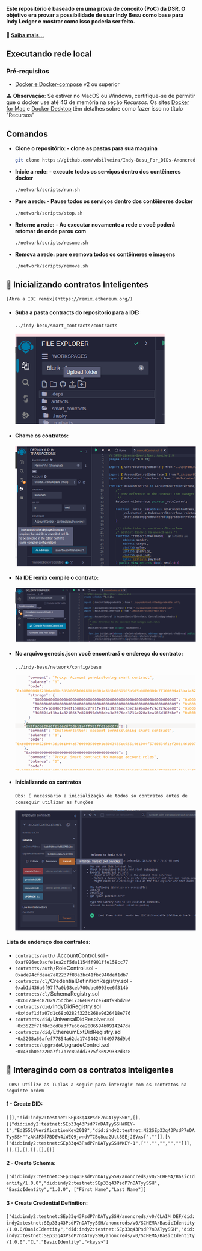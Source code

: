 
**Este repositório é baseado em uma prova de conceito (PoC) da DSR. O objetivo era provar a possibilidade de usar Indy Besu como base para Indy Ledger e mostrar como isso poderia ser feito.**


#### 🔎 [Saiba mais...](https://github.com/DSRCorporation/indy-node)

## Executando rede local


### Pré-requisitos

- [Docker e Docker-compose](https://docs.docker.com/compose/install/) v2 ou superior

>
⚠️ **Observação**: Se estiver no MacOS ou Windows, certifique-se de permitir que o docker use até 4G de memória na seção _Recursos_. Os sites [Docker for Mac](https://docs.docker.com/docker-for-mac/) e [Docker Desktop](https://docs.docker.com/docker-for-windows/) têm detalhes sobre como fazer isso no título "Recursos"

## Comandos

* **Clone o repositório: - clone as pastas para sua maquina**
    ```bash
    git clone https://github.com/vdsilveira/Indy-Besu_For_DIDs-Anoncreds.git


    ```

* **Inicie a rede: - execute todos os serviços dentro dos contêineres docker**
    ```bash
    ./network/scripts/run.sh
    ```

* **Pare a rede: - Pause todos os serviços dentro dos contêineres docker**
    ```bash
    ./network/scripts/stop.sh
    ```

* **Retorne a rede: - Ao executar novamente  a rede e você poderá retomar de onde parou com**
    ```bash
    ./network/scripts/resume.sh
    ```

* **Remova a rede: pare e remova todos os contêineres e imagens**
    ```bash
    ./network/scripts/remove.sh
    ```

## 📄 Inicializando contratos Inteligentes 

    [Abra a IDE remix](https://remix.ethereum.org/)

* #### Suba a pasta contracts do repositorio para a IDE:
    ```bash
    ../indy-besu/smart_contracts/contracts
    ```
  <img src="./img/Captura de tela de 2024-02-08 08-33-58.png">

* #### Chame os contratos:
  <img src="./img/Captura de tela de 2024-02-08 08-46-25.png">

- #### Na IDE remix compile o contrato:
  <img src="./img/Captura de tela de 2024-02-08 08-38-35.png">

- #### No arquivo genesis.json você   encontrará  o endereço do contrato:

    
   `../indy-besu/network/config/besu`
 
  <img src="./img/Captura de tela de 2024-02-08 08-44-37.png">
  



- #### Inicializando os contratos
    `Obs: É necessario a inicialização de todos so contratos antes de conseguir utilizar as funções`

  <img src="./img/Captura de tela de 2024-02-08 09-00-04.png">


 #### Lista de endereço dos contratos:


* `contracts/auth/`  AccountControl.sol - `0xaf926ec0acfe1ea2df5da1154ff901ffe158cc77`
* `contracts/auth/`RoleControl.sol - `0xade94cfdeae7a82237f83a3bc41fbc940def1db7`
* `contracts/cl/`CredentialDefinitionRegistry.sol - `0xab1d436a6f97f7a0b08ceb700dae0903ee6f314b`
* `contracts/cl/`SchemaRegistry.sol -`0x6073e9c8702975dcbe1736e0921ce748f99bd20e`
* `contracts/did/`IndyDidRegistry.sol -`0x4def1dfa07d1c68b0282f323b268e9d26418e776`
* `contracts/did/`UniversalDidResolver.sol -`0x3522f71f8c3cd8a3f7e66ce2806594b0914247da`
* `contracts/did/`EthereumExtDidRegistry.sol -`0x3208a66afef77854a62da174944247049778d9b6`
* `contracts/upgrade`UpgradeControl.sol -`0x431b0ec220a7f17b7c89ddd7375f36929332d3c8`

##  🔗 Interagindo com os  contratos Inteligentes 

     OBS: Utilize as Tuplas a seguir para interagir com os contratos na seguinte ordem
#### 1 - Create DID:


 `[[],"did:indy2:testnet:SEp33q43PsdP7nDATyySSH",[],[["did:indy2:testnet:SEp33q43PsdP7nDATyySSH#KEY-1","Ed25519VerificationKey2018","did:indy2:testnet:N22SEp33q43PsdP7nDATyySSH""zAKJP3f7BD6W4iWEQ9jwndVTCBq8ua2Utt8EEjJ6Vxsf",""]],[\["did:indy2:testnet:SEp33q43PsdP7nDATyySSH#KEY-1",["","","","",""]]],[],[],[],[],[],[]]`


#### 2 - Create Schema:

`["did:indy2:testnet:SEp33q43PsdP7nDATyySSH/anoncreds/v0/SCHEMA/BasicIdentity/1.0.0","did:indy2:testnet:SEp33q43PsdP7nDATyySSH", "BasicIdentity","1.0.0", ["First Name","Last Name"]]`

#### 3 - Create Credential Definition:

`["did:indy2:testnet:SEp33q43PsdP7nDATyySSH/anoncreds/v0/CLAIM_DEF/did:indy2:testnet:SEp33q43PsdP7nDATyySSH/anoncreds/v0/SCHEMA/BasicIdentity/1.0.0/BasicIdentity","did:indy2:testnet:SEp33q43PsdP7nDATyySSH","did:indy2:testnet:SEp33q43PsdP7nDATyySSH/anoncreds/v0/SCHEMA/BasicIdentity/1.0.0","CL","BasicIdentity","<keys>"]`







